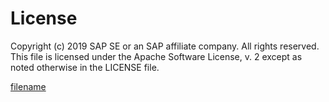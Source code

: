 # License

Copyright (c) 2019 SAP SE or an SAP affiliate company. All rights reserved.  
This file is licensed under the Apache Software License, v. 2 except as noted otherwise in the LICENSE file.

[filename](https://raw.githubusercontent.com/SAP/fsm-shell/master/LICENSE ':include')
